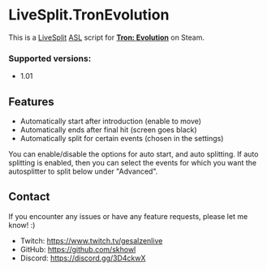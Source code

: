 # LiveSplit.TronEvolution
This is a [LiveSplit](http://livesplit.github.io) [ASL](https://github.com/LiveSplit/LiveSplit/blob/master/Documentation/Auto-Splitters.md) script for **[Tron: Evolution](https://en.wikipedia.org/wiki/Tron:_Evolution)** on Steam.

### Supported versions:
- 1.01

## Features
- Automatically start after introduction (enable to move)
- Automatically ends after final hit (screen goes black)
- Automatically split for certain events (chosen in the settings)

You can enable/disable the options for auto start, and auto splitting. If auto splitting is enabled, then you can select the events for which you want the autosplitter to split below under "Advanced".

## Contact
If you encounter any issues or have any feature requests, please let me know! :)
- Twitch: https://www.twitch.tv/gesalzenlive
- GitHub: https://github.com/skhowl
- Discord: https://discord.gg/3D4ckwX
